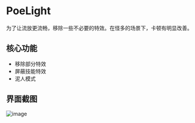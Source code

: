 # PoeLight
为了让流放更流畅，移除一些不必要的特效。在怪多的场景下，卡顿有明显改善。

## 核心功能
* 移除部分特效
* 屏蔽技能特效
* 泥人模式

## 界面截图
![image](https://github.com/dotsx/PoeLight/assets/89591768/c8f62c11-23c5-40b7-a34d-079797183287)


